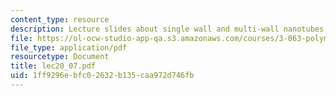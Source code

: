 ```yaml
---
content_type: resource
description: Lecture slides about single wall and multi-wall nanotubes (SWNT, MWNT).
file: https://ol-ocw-studio-app-qa.s3.amazonaws.com/courses/3-063-polymer-physics-spring-2007/1ff9296ebfc02632b135caa972d746fb_lec20_07.pdf
file_type: application/pdf
resourcetype: Document
title: lec20_07.pdf
uid: 1ff9296e-bfc0-2632-b135-caa972d746fb
---
```

